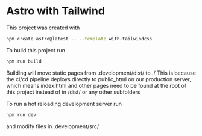 # Astro with Tailwind

This project was created with
```sh
npm create astro@latest -- --template with-tailwindcss
```
To build this project run 
```sh
npm run build
```
Building will move static pages from .development/dist/ to ./ 
This is because the ci/cd pipeline deploys directly to public_html
on our production server, which means index.html and other pages need 
to be found at the root of this project instead of in /dist/ or any other subfolders


To run a hot reloading development server run 
```sh
npm run dev
```
and modify files in .development/src/
